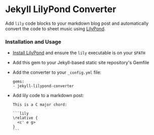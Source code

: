 # Jekyll LilyPond Converter

Add `lily` code blocks to your markdown blog post and automatically convert the code to sheet music using [LilyPond][].

### Installation and Usage

- [Install LilyPond][] and ensure the `lily` executable is on your `$PATH`
- Add this gem to your Jekyll-based static site repository's Gemfile
- Add the converter to your `_config.yml` file:

      gems:
      - jekyll-lilypond-converter

- Add lily code to a markdown post:

      This is a C major chord:

      ```lily
      \relative {
        <c' e g>
      }
      ```


[LilyPond]: http://lilypond.org/
[Install LilyPond]: http://lilypond.org/download.html

